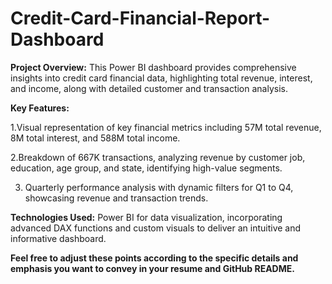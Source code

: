 # Credit-Card-Financial-Report-Dashboard

**Project Overview:** This Power BI dashboard provides comprehensive insights into credit card financial data, highlighting total revenue, interest, and income, along with detailed customer and transaction analysis.


**Key Features:**


1.Visual representation of key financial metrics including 57M total revenue, 8M total interest, and 588M total income.


2.Breakdown of 667K transactions, analyzing revenue by customer job, education, age group, and state, identifying high-value segments.


3. Quarterly performance analysis with dynamic filters for Q1 to Q4, showcasing revenue and transaction trends.


**Technologies Used:** Power BI for data visualization, incorporating advanced DAX functions and custom visuals to deliver an intuitive and informative dashboard.


**Feel free to adjust these points according to the specific details and emphasis you want to convey in your resume and GitHub README.**
